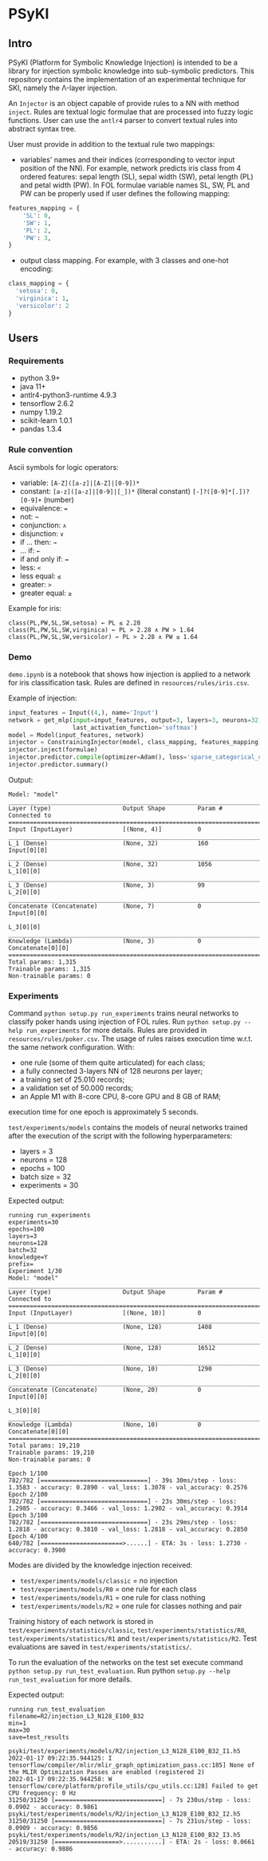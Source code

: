 # PSyKI

## Intro

PSyKI (Platform for Symbolic Knowledge Injection) is intended to be a library for injection symbolic knowledge into sub-symbolic predictors.
This repository contains the implementation of an experimental technique for SKI, namely the Λ-layer injection.

An `Injector` is an object capable of provide rules to a NN with method `inject`.
Rules are textual logic formulae that are processed into fuzzy logic functions.
User can use the `antlr4` parser to convert textual rules into abstract syntax tree.

User must provide in addition to the textual rule two mappings:

- variables' names and their indices (corresponding to vector input position of the NN).
For example, network predicts iris class from 4 ordered features: sepal length (SL), sepal width (SW), petal length (PL) and petal width (PW).
In FOL formulae variable names SL, SW, PL and PW can be properly used if user defines the following mapping:
```python
features_mapping = {
    'SL': 0,
    'SW': 1,
    'PL': 2,
    'PW': 3,
}
```
- output class mapping.
For example, with 3 classes and one-hot encoding:
```python
class_mapping = {
  'setosa': 0,
  'virginica': 1,
  'versicolor': 2
}
```

## Users

### Requirements

- python 3.9+
- java 11+
- antlr4-python3-runtime 4.9.3
- tensorflow 2.6.2
- numpy 1.19.2
- scikit-learn 1.0.1
- pandas 1.3.4

### Rule convention
Ascii symbols for logic operators:
- variable: `[A-Z]([a-z]|[A-Z]|[0-9])*`
- constant: `[a-z]([a-z]|[0-9]|[_])*` (literal constant) `[-]?([0-9]*[.])?[0-9]+` (number)
- equivalence: `=`
- not: `¬`
- conjunction: `∧`
- disjunction: `∨`
- if ... then: `→`
- ... if: `←`
- if and only if: `↔`
- less: `<`
- less equal: `≤`
- greater: `>`
- greater equal: `≥`


Example for iris:

```text
class(PL,PW,SL,SW,setosa) ← PL ≤ 2.28
class(PL,PW,SL,SW,virginica) ← PL > 2.28 ∧ PW > 1.64
class(PL,PW,SL,SW,versicolor) ← PL > 2.28 ∧ PW ≤ 1.64
```

### Demo

`demo.ipynb` is a notebook that shows how injection is applied to a network for iris classification task.
Rules are defined in `resources/rules/iris.csv`.


Example of injection:
```python
input_features = Input((4,), name='Input')
network = get_mlp(input=input_features, output=3, layers=3, neurons=32, activation_function='relu',
                  last_activation_function='softmax')
model = Model(input_features, network)
injector = ConstrainingInjector(model, class_mapping, features_mapping)
injector.inject(formulae)
injector.predictor.compile(optimizer=Adam(), loss='sparse_categorical_crossentropy', metrics=['accuracy'])
injector.predictor.summary()
```

Output:
```text
Model: "model"
__________________________________________________________________________________________________
Layer (type)                    Output Shape         Param #     Connected to                     
==================================================================================================
Input (InputLayer)              [(None, 4)]          0                                            
__________________________________________________________________________________________________
L_1 (Dense)                     (None, 32)           160         Input[0][0]                      
__________________________________________________________________________________________________
L_2 (Dense)                     (None, 32)           1056        L_1[0][0]                        
__________________________________________________________________________________________________
L_3 (Dense)                     (None, 3)            99          L_2[0][0]                        
__________________________________________________________________________________________________
Concatenate (Concatenate)       (None, 7)            0           Input[0][0]                      
                                                                 L_3[0][0]                        
__________________________________________________________________________________________________
Knowledge (Lambda)              (None, 3)            0           Concatenate[0][0]                
==================================================================================================
Total params: 1,315
Trainable params: 1,315
Non-trainable params: 0
```

### Experiments

Command `python setup.py run_experiments` trains neural networks to classify poker hands using injection of FOL rules.
Run `python setup.py --help run_experiments` for more details.
Rules are provided in `resources/rules/poker.csv`.
The usage of rules raises execution time w.r.t. the same network configuration.
With:
- one rule (some of them quite articulated) for each class;
- a fully connected 3-layers NN of 128 neurons per layer;
- a training set of 25.010 records;
- a validation set of 50.000 records;
- an Apple M1 with 8-core CPU, 8-core GPU and 8 GB of RAM;

execution time for one epoch is approximately 5 seconds.

`test/experiments/models` contains the models of neural networks trained after the execution of the script with the following hyperparameters:
- layers = 3
- neurons = 128
- epochs = 100
- batch size = 32
- experiments = 30

Expected output:
```text
running run_experiments
experiments=30
epochs=100
layers=3
neurons=128
batch=32
knowledge=Y
prefix=
Experiment 1/30
Model: "model"
__________________________________________________________________________________________________
Layer (type)                    Output Shape         Param #     Connected to                     
==================================================================================================
Input (InputLayer)              [(None, 10)]         0                                            
__________________________________________________________________________________________________
L_1 (Dense)                     (None, 128)          1408        Input[0][0]                      
__________________________________________________________________________________________________
L_2 (Dense)                     (None, 128)          16512       L_1[0][0]                        
__________________________________________________________________________________________________
L_3 (Dense)                     (None, 10)           1290        L_2[0][0]                        
__________________________________________________________________________________________________
Concatenate (Concatenate)       (None, 20)           0           Input[0][0]                      
                                                                 L_3[0][0]                        
__________________________________________________________________________________________________
Knowledge (Lambda)              (None, 10)           0           Concatenate[0][0]                
==================================================================================================
Total params: 19,210
Trainable params: 19,210
Non-trainable params: 0
```

```text
Epoch 1/100
782/782 [==============================] - 39s 30ms/step - loss: 1.3583 - accuracy: 0.2890 - val_loss: 1.3078 - val_accuracy: 0.2576
Epoch 2/100
782/782 [==============================] - 23s 30ms/step - loss: 1.2985 - accuracy: 0.3466 - val_loss: 1.2902 - val_accuracy: 0.3914
Epoch 3/100
782/782 [==============================] - 23s 29ms/step - loss: 1.2818 - accuracy: 0.3810 - val_loss: 1.2818 - val_accuracy: 0.2850
Epoch 4/100
640/782 [=======================>......] - ETA: 3s - loss: 1.2730 - accuracy: 0.3900
```

Modes are divided by the knowledge injection received:
- `test/experiments/models/classic` = no injection
- `test/experiments/models/R0` = one rule for each class
- `test/experiments/models/R1` = one rule for class nothing
- `test/experiments/models/R2` = one rule for classes nothing and pair

Training history of each network is stored in `test/experiments/statistics/classic`, `test/experiments/statistics/R0`, `test/experiments/statistics/R1` and `test/experiments/statistics/R2`.
Test evaluations are saved in `test/experiments/statistics/`.

To run the evaluation of the networks on the test set execute command `python setup.py run_test_evaluation`.
Run python `setup.py --help run_test_evaluation` for more details.

Expected output:
```text
running run_test_evaluation
filename=R2/injection_L3_N128_E100_B32
min=1
max=30
save=test_results
```

```text
psyki/test/experiments/models/R2/injection_L3_N128_E100_B32_I1.h5
2022-01-17 09:22:35.944125: I tensorflow/compiler/mlir/mlir_graph_optimization_pass.cc:185] None of the MLIR Optimization Passes are enabled (registered 2)
2022-01-17 09:22:35.944258: W tensorflow/core/platform/profile_utils/cpu_utils.cc:128] Failed to get CPU frequency: 0 Hz
31250/31250 [==============================] - 7s 230us/step - loss: 0.0902 - accuracy: 0.9861
psyki/test/experiments/models/R2/injection_L3_N128_E100_B32_I2.h5
31250/31250 [==============================] - 7s 231us/step - loss: 0.0909 - accuracy: 0.9856
psyki/test/experiments/models/R2/injection_L3_N128_E100_B32_I3.h5
20519/31250 [==================>...........] - ETA: 2s - loss: 0.0661 - accuracy: 0.9886
```

